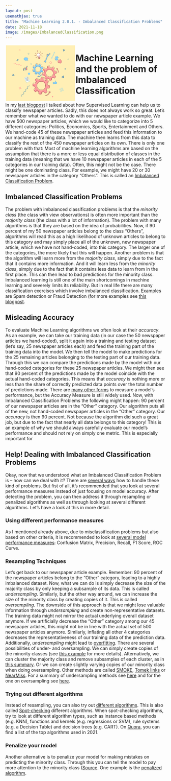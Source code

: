 ```yaml
---
layout: post
usemathjax: true 
title: "Machine Learning 2.0.1. - Imbalanced Classification Problems"
date: 2021-11-18
image: /images/ImbalancedClassification.png
---
```


<img src="/images/ImbalancedClassification.png" alt="ML" style="float:left;margin: 2px 2px 2px 2px;max-width:43%;"/>


# Machine Learning and the problem of Imbalanced Classification
In my [last blogpost](https://brittarude.github.io/blog/2021/11/18/supervised-learning) I talked about how Supervised Learning can help us to classify newspaper articles. Sadly, this does not always work so great. Let’s remember what we wanted to do with our newspaper article example. We have 500 newspaper articles, which we would like to categorize into 5 different categories: Politics, Economics, Sports, Entertainment and Others. We hand-code 45 of these newspaper articles and feed this information to our machine as training data. The  machine then learns from this data to classify the rest of the 450 newspaper articles on its own. There is only one problem with that: Most of machine learning algorithms are based on the assumption that there is a more or less equal distribution of classes in the training data (meaning that we have 10 newspaper articles in each of the 5 categories in our training data). Often, this might not be the case. There might be one dominating class. For example, we might have 20 or 30 newspaper articles in the category “Others”. This is called an [Imbalanced Classification Problem]( https://machinelearningmastery.com/what-is-imbalanced-classification/).
## Imbalanced Classification Problems 
The problem with imbalanced classification problems is that the *minority class* (the class with view observations) is often more important than the *majority class* (the class with a lot of information). The problem with many algorithms is that they are based on the idea of probabilities. Now, if 90 percent of my 50 newspaper articles belong to the class “Others”, algorithms will read this as a high likelihood of unknown articles to belong to this category and may simply place all of the unknown, new newspaper article, which we have not hand-coded, into this category. The larger one of the categories, the more likely that this will happen. 
Another problem is that the algorithm will learn more from the *majority class*, simply due to the fact that it contains more information. And it will learn less from the *minority class*, simply due to the fact that it contains less data to learn from in the first place. This can then lead to bad predictions for the minority class.  
Imbalanced learning is still one of the main shortcomings in machine learning and severely limits its reliability. But in real life there are many classification exercises which involve imbalanced classification. Examples are Spam detection or Fraud Detection (for more examples see [this blogpost]( https://machinelearningmastery.com/what-is-imbalanced-classification/). 
## Misleading Accuracy 
To evaluate Machine Learning algorithms we often look at their *accuracy*. As an example, we can take our training data (in our case the 50 newspaper articles we hand-coded), split it again into a training and testing dataset (let’s say, 25 newspaper articles each) and feed the training part of the training data into the model. We then tell the model to make predictions for the 25 remaining articles belonging to the testing part of our training data. Through this we can compare the predictions made by the model with our hand-coded categories for these 25 newspaper articles. We might then see that 90 percent of the predictions made by the model coincide with the actual hand-coded categories. This means that *accuracy* is nothing more or less than the share of correctly predicted data points over the total number of predictions made. There are [many other forms](https://algorithmia.com/blog/the-value-of-model-accuracy) to measure a model’s performance, but the Accuracy Measure is still widely used. 
Now, with Imbalanced Classification Problems the following might happen: 90 percent of our newspaper articles are in the “Other” category. Our algorithm puts all of the new, not hand-coded newspaper articles in the “Other” category. Our *accuracy* is then 90 percent. Not because the algorithm did such a great job, but due to the fact that nearly all data belongs to this category! This is an example of why we should always carefully evaluate our model’s performance and should not rely on simply one metric. This is especially important for 
## Help! Dealing with Imbalanced Classification Problems
Okay, now that we understood what an Imbalanced Classification Problem is – how can we deal with it? There are [several ways](https://www.analyticsvidhya.com/blog/2020/07/10-techniques-to-deal-with-class-imbalance-in-machine-learning/) how to handle these kind of problems. But fist of all, it’s recommended that you look at several performance measures instead of just focusing on model accuracy. After detecting the problem, you can then address it through resampling or penalized algorithms as well as through looking at several different algorithms. Let’s have a look at this in more detail. 
### Using different performance measures 
As I mentioned already above, due to misclassification problems but also based on other criteria, it is recommended to look at [several model performance measures]( https://www.analyticsvidhya.com/blog/2020/07/10-techniques-to-deal-with-class-imbalance-in-machine-learning/): Confusion Matrix, Precision, Recall, F1 Score, ROC Curve.  
### Resampling Techniques 
Let’s get back to our newspaper article example. Remember: 90 percent of the newspaper articles belong to the “Other” category, leading to a highly imbalanced dataset. Now, what we can do is simply decrease the size of the majority class by only keeping a subsample of its data. This is called *undersampling*. Similarly, but the other way around, we can increase the size of the minority class by creating copies of it. This is called *oversampling*. The downside of this approach is that we might lose valuable information through *undersampling* and create non-representative datasets. The training data might not mirror the actual underlying overall dataset anymore. If we artificially decrease the “Other” category among our 45 newspaper articles, this might not be in line with the actual set of 500 newspaper articles anymore. Similarly, inflating all other 4 categories decreases the representativeness of our training data of the prediction data. Additionally, *undersampling* might lead to [overfitting](https://brittarude.github.io/blog/2021/11/18/supervised-learning). 
There are several possibilities of under- and oversampling. We can simply create copies of the minority classes (see [this example](https://medium.com/analytics-vidhya/undersampling-and-oversampling-an-old-and-a-new-approach-4f984a0e8392) for more details). Alternatively, we can cluster the majority class and remove subsamples of each cluster, as in [this summary](https://www.analyticsvidhya.com/blog/2020/07/10-techniques-to-deal-with-class-imbalance-in-machine-learning/). Or we can create slightly varying copies of our minority class when doing oversampling. Other methods are called [SMOKE]( https://machinelearningmastery.com/smote-oversampling-for-imbalanced-classification/), [Tomek links](https://www.analyticsvidhya.com/blog/2020/07/10-techniques-to-deal-with-class-imbalance-in-machine-learning/) or [NearMiss](https://imbalanced-learn.org/dev/references/generated/imblearn.under_sampling.NearMiss.html). For a summary of undersampling methods see [here](https://imbalanced-learn.org/dev/references/generated/imblearn.under_sampling.NearMiss.html) and for the one on oversampling see [here]( https://imbalanced-learn.org/dev/references/over_sampling.html).     
### Trying out different algorithms 
Instead of resampling, you can also try out [different algorithms](https://machinelearningmastery.com/tactics-to-combat-imbalanced-classes-in-your-machine-learning-dataset/). This is also called [Spot-checking]( https://machinelearningmastery.com/why-you-should-be-spot-checking-algorithms-on-your-machine-learning-problems/) different algorithms. When spot-checking algorithms, try to look at different algorithm types, such as instance based methods (e.g. KNN), functions and kernels (e.g. regressions or SVM), rule systems (e.g. a Decision Table) and decision trees (e.g. CART). On [Quora]( https://www.quora.com/Machine-Learning/What-are-some-machine-learning-algorithms-that-you-should-always-have-a-strong-understanding-of-and-why), you can find a list of the top algorithms used in 2021. 
### Penalize your model
Another alternative is to penalize your model for making mistakes on predicting the minority class. Through this you can tell the model to pay more attention to the minority class ([Source](https://machinelearningmastery.com/tactics-to-combat-imbalanced-classes-in-your-machine-learning-dataset/). One example is the [penalized algorithm](https://www.analyticsvidhya.com/blog/2020/07/10-techniques-to-deal-with-class-imbalance-in-machine-learning/). 

